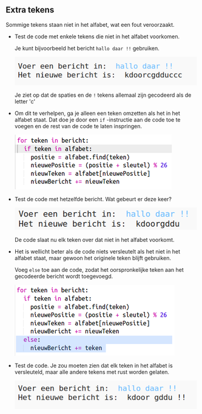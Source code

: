 ## Extra tekens

Sommige tekens staan ​​niet in het alfabet, wat een fout veroorzaakt.

+ Test de code met enkele tekens die niet in het alfabet voorkomen.
    
    Je kunt bijvoorbeeld het bericht `hallo daar !!` gebruiken.
    
    ![screenshot](images/messages-extra-characters.png)
    
    Je ziet op dat de spaties en de `!` tekens allemaal zijn gecodeerd als de letter 'c'

+ Om dit te verhelpen, ga je alleen een teken omzetten als het in het alfabet staat. Dat doe je door een `if` -instructie aan de code toe te voegen en de rest van de code te laten inspringen.
    
    ![screenshot](images/messages-if.png)

+ Test de code met hetzelfde bericht. Wat gebeurt er deze keer?
    
    ![screenshot](images/messages-if-test.png)
    
    De code slaat nu elk teken over dat niet in het alfabet voorkomt.

+ Het is wellicht beter als de code niets versleutelt als het niet in het alfabet staat, maar gewoon het originele teken blijft gebruiken.
    
    Voeg `else` toe aan de code, zodat het oorspronkelijke teken aan het gecodeerde bericht wordt toegevoegd.
    
    ![screenshot](images/messages-else.png)

+ Test de code. Je zou moeten zien dat elk teken in het alfabet is versleuteld, maar alle andere tekens met rust worden gelaten.
    
    ![screenshot](images/messages-else-test.png)